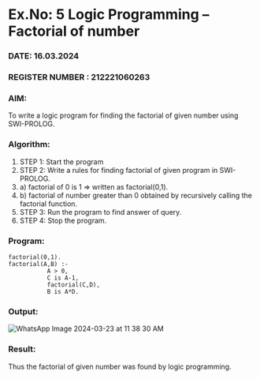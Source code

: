 # Ex.No: 5   Logic Programming – Factorial of number   
### DATE: 16.03.2024                                                                           
### REGISTER NUMBER : 212221060263
### AIM: 
To  write  a logic program for finding the factorial of given number using SWI-PROLOG. 
### Algorithm:
1. STEP 1: Start the program
2. STEP 2:  Write a rules for finding factorial of given program in SWI-PROLOG.
3.   a)	factorial of 0 is 1 => written as factorial(0,1).
4.   b)	factorial of number greater than 0 obtained by recursively calling the factorial    function.
5. STEP 3: Run the program  to find answer of  query.
6. STEP 4: Stop the program.

### Program:
```
factorial(0,1).
factorial(A,B) :-  
           A > 0, 
           C is A-1,
           factorial(C,D),
           B is A*D.
```


### Output:

![WhatsApp Image 2024-03-23 at 11 38 30 AM](https://github.com/shanmuga2004/AI_Lab_2023-24/assets/114944625/cdabb918-327b-4e6d-9e24-0bf9b7558a44)






### Result:
Thus the factorial of given number was found by logic programming. 
